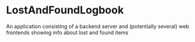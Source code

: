 # LostAndFoundLogbook
An application consisting of a backend server and (potentially several) web frontends showing info about lost and found items
